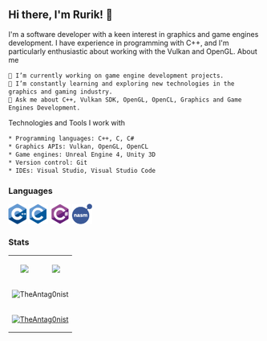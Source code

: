 ## Hi there, I'm Rurik! 👋
I'm a software developer with a keen interest in graphics and game engines development. I have experience in programming with C++, and I'm particularly enthusiastic about working with the Vulkan and OpenGL.
About me

    🔭 I’m currently working on game engine development projects.
    🌱 I’m constantly learning and exploring new technologies in the graphics and gaming industry.
    💬 Ask me about C++, Vulkan SDK, OpenGL, OpenCL, Graphics and Game Engines Development.
Technologies and Tools I work with

    * Programming languages: C++, C, C#
    * Graphics APIs: Vulkan, OpenGL, OpenCL
    * Game engines: Unreal Engine 4, Unity 3D
    * Version control: Git
    * IDEs: Visual Studio, Visual Studio Code

### Languages
<code><img height="40" alt="C++" src="https://github.com/TheAntag0nist/TheAntag0nist/blob/master/resources/cpp.svg"></code>
<code><img height="40" alt="C" src="https://github.com/TheAntag0nist/TheAntag0nist/blob/master/resources/c-original.svg"></code>
<code><img height="40" alt="C#" src="https://github.com/TheAntag0nist/TheAntag0nist/blob/master/resources/csharp.svg"></code>
<code><img height="40" alt="NASM" src="https://github.com/TheAntag0nist/TheAntag0nist/blob/master/resources/nasm.png"></code>

### Stats
<table>
  <tr>
    <td> 
      <p align="center">
        <img align="center" src="https://antag0nist-readme-stats.vercel.app/api?username=TheAntag0nist&theme=dark&count_private=true"/>
      </p>
    </td>
    <td>
      <p align="center">
        <img align="center" src="https://antag0nist-readme-stats.vercel.app/api/top-langs/?username=TheAntag0nist&theme=dark&layout=compact"/>
      </p>
    </td>
  </tr>
    <tr>
    <td colspan="2">
        <p align="center"><img src="https://github-readme-stats.vercel.app/?user=TheAntag0nist&theme=black-ice&hide_border=true&stroke=0000&background=0D1117&ring=e05397&fire=e05397&currStreakLabel=e05397" alt="TheAntag0nist" /></p>
    </td>
    </tr>
    <tr>
    <td colspan="2">
        <p align="center"> <a href="https://github.com/TheAntag0nist"><img src="https://github-profile-trophy.vercel.app/?username=TheAntag0nist&margin-w=5&theme=radical" alt="TheAntag0nist" /></a> </p>
    </td>
    </tr>
</table>
